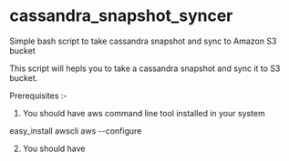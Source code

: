 # cassandra_snapshot_syncer
Simple bash script to take cassandra snapshot and sync to Amazon S3 bucket


This script will hepls you to take a cassandra snapshot and sync it to S3 bucket. 

Prerequisites :-

1. You should have aws command line tool installed in your system

easy_install awscli
aws --configure

2. You should have  
